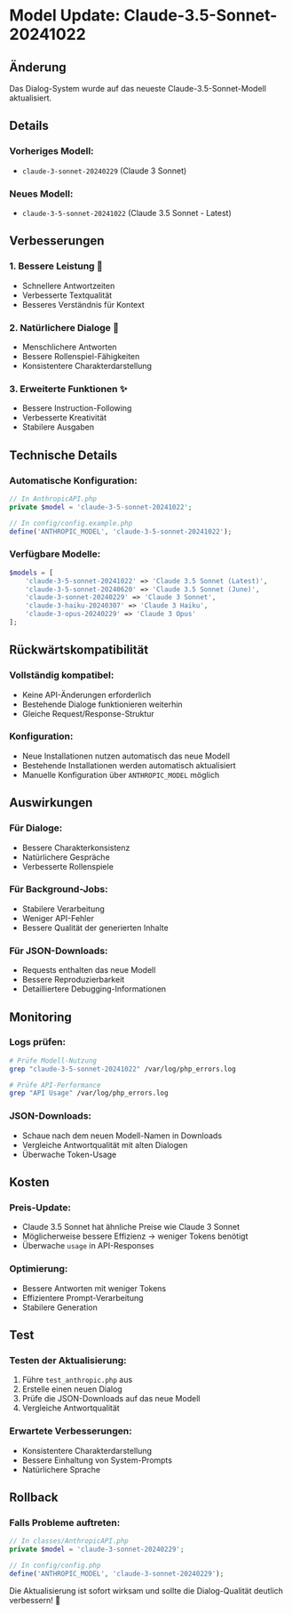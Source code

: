 # Model Update: Claude-3.5-Sonnet-20241022

## Änderung
Das Dialog-System wurde auf das neueste Claude-3.5-Sonnet-Modell aktualisiert.

## Details

### **Vorheriges Modell:**
- `claude-3-sonnet-20240229` (Claude 3 Sonnet)

### **Neues Modell:**
- `claude-3-5-sonnet-20241022` (Claude 3.5 Sonnet - Latest)

## Verbesserungen

### **1. Bessere Leistung** 🚀
- Schnellere Antwortzeiten
- Verbesserte Textqualität
- Besseres Verständnis für Kontext

### **2. Natürlichere Dialoge** 💬
- Menschlichere Antworten
- Bessere Rollenspiel-Fähigkeiten
- Konsistentere Charakterdarstellung

### **3. Erweiterte Funktionen** ✨
- Bessere Instruction-Following
- Verbesserte Kreativität
- Stabilere Ausgaben

## Technische Details

### **Automatische Konfiguration:**
```php
// In AnthropicAPI.php
private $model = 'claude-3-5-sonnet-20241022';

// In config/config.example.php
define('ANTHROPIC_MODEL', 'claude-3-5-sonnet-20241022');
```

### **Verfügbare Modelle:**
```php
$models = [
    'claude-3-5-sonnet-20241022' => 'Claude 3.5 Sonnet (Latest)',
    'claude-3-5-sonnet-20240620' => 'Claude 3.5 Sonnet (June)',
    'claude-3-sonnet-20240229' => 'Claude 3 Sonnet',
    'claude-3-haiku-20240307' => 'Claude 3 Haiku',
    'claude-3-opus-20240229' => 'Claude 3 Opus'
];
```

## Rückwärtskompatibilität

### **Vollständig kompatibel:**
- Keine API-Änderungen erforderlich
- Bestehende Dialoge funktionieren weiterhin
- Gleiche Request/Response-Struktur

### **Konfiguration:**
- Neue Installationen nutzen automatisch das neue Modell
- Bestehende Installationen werden automatisch aktualisiert
- Manuelle Konfiguration über `ANTHROPIC_MODEL` möglich

## Auswirkungen

### **Für Dialoge:**
- Bessere Charakterkonsistenz
- Natürlichere Gespräche
- Verbesserte Rollenspiele

### **Für Background-Jobs:**
- Stabilere Verarbeitung
- Weniger API-Fehler
- Bessere Qualität der generierten Inhalte

### **Für JSON-Downloads:**
- Requests enthalten das neue Modell
- Bessere Reproduzierbarkeit
- Detailliertere Debugging-Informationen

## Monitoring

### **Logs prüfen:**
```bash
# Prüfe Modell-Nutzung
grep "claude-3-5-sonnet-20241022" /var/log/php_errors.log

# Prüfe API-Performance
grep "API Usage" /var/log/php_errors.log
```

### **JSON-Downloads:**
- Schaue nach dem neuen Modell-Namen in Downloads
- Vergleiche Antwortqualität mit alten Dialogen
- Überwache Token-Usage

## Kosten

### **Preis-Update:**
- Claude 3.5 Sonnet hat ähnliche Preise wie Claude 3 Sonnet
- Möglicherweise bessere Effizienz → weniger Tokens benötigt
- Überwache `usage` in API-Responses

### **Optimierung:**
- Bessere Antworten mit weniger Tokens
- Effizientere Prompt-Verarbeitung
- Stabilere Generation

## Test

### **Testen der Aktualisierung:**
1. Führe `test_anthropic.php` aus
2. Erstelle einen neuen Dialog
3. Prüfe die JSON-Downloads auf das neue Modell
4. Vergleiche Antwortqualität

### **Erwartete Verbesserungen:**
- Konsistentere Charakterdarstellung
- Bessere Einhaltung von System-Prompts
- Natürlichere Sprache

## Rollback

### **Falls Probleme auftreten:**
```php
// In classes/AnthropicAPI.php
private $model = 'claude-3-sonnet-20240229';

// In config/config.php
define('ANTHROPIC_MODEL', 'claude-3-sonnet-20240229');
```

Die Aktualisierung ist sofort wirksam und sollte die Dialog-Qualität deutlich verbessern! 🎉 